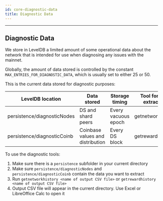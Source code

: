 ```yaml
---
id: core-diagnostic-data
title: Diagnostic Data
---
```


---
## Diagnostic Data

We store in LevelDB a limited amount of some operational data about the network that is intended for use when diagnosing any issues with the mainnet.

Globally, the amount of data stored is controlled by the constant `MAX_ENTRIES_FOR_DIAGNOSTIC_DATA`, which is usually set to either 25 or 50.

This is the current data stored for diagnostic purposes:

|LevelDB location           |Data stored                     |Storage timing     |Tool for data extraction|
|---------------------------|--------------------------------|-------------------|------------------------|
|persistence/diagnosticNodes|DS and shard peers              |Every vacuous epoch|getnetworkhistory       |
|persistence/diagnosticCoinb|Coinbase values and distribution|Every DS block     |getrewardhistory        |

To use the diagnostic tools:

1. Make sure there is a `persistence` subfolder in your current directory
1. Make sure `persistence/diagnosticNodes` and `persistence/diagnosticCoinb` contain the data you want to extract
1. Run `getnetworkhistory <name of output CSV file>` or `getrewardhistory <name of output CSV file>`
1. Output CSV file will appear in the current directory. Use Excel or LibreOffice Calc to open it